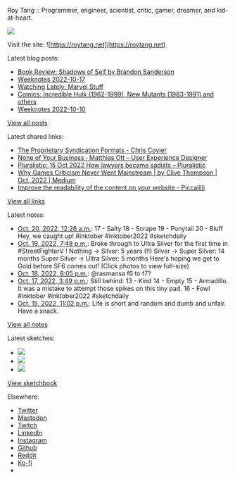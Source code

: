 Roy Tang :: Programmer, engineer, scientist, critic, gamer, dreamer, and kid-at-heart.

![](https://roytang.net/static/img/profile.jpg)

Visit the site: ![https://roytang.net](https://roytang.net)

Latest blog posts:

- [Book Review: Shadows of Self by Brandon Sanderson](https://roytang.net/2022/10/shadows-of-self/)
- [Weeknotes 2022-10-17](https://roytang.net/2022/10/weeknotes-10-17/)
- [Watching Lately: Marvel Stuff](https://roytang.net/2022/10/watching-lately-marvel/)
- [Comics: Incredible Hulk (1962-1999), New Mutants (1983-1991) and others](https://roytang.net/2022/10/incredible-hulk-new-mutants/)
- [Weeknotes 2022-10-10](https://roytang.net/2022/10/weeknotes-10-10/)

[View all posts](https://roytang.net/blog)

Latest shared links:

- [The Proprietary Syndication Formats - Chris Coyier](https://roytang.net/2022/10/408c74fdb3a142f0f698bae278a54a97/)
- [None of Your Business · Matthias Ott – User Experience Designer](https://roytang.net/2022/10/f3b8eb608b5e8cad7bfffd831868df20/)
- [Pluralistic: 15 Oct 2022 How lawyers became sadists – Pluralistic](https://roytang.net/2022/10/968f6f5a6eaf8938cce907ddcb654e79/)
- [Why Games Criticism Never Went Mainstream | by Clive Thompson | Oct, 2022 | Medium](https://roytang.net/2022/10/a179b950608b3e74159a5a28e7c1b316/)
- [Improve the readability of the content on your website - Piccalilli](https://roytang.net/2022/10/ecf31cd54996594df7a5c7c158d14a98/)

[View all links](https://roytang.net/links)

Latest notes:

- [Oct. 20, 2022, 12:26 a.m.](https://roytang.net/2022/10/inktober2022_17_18_19_20/): 17 - Salty 18 - Scrape 19 - Ponytail 20 - Bluff Hey, we caught up! #inktober #inktober2022 #sketchdaily
- [Oct. 19, 2022, 7:48 p.m.](https://roytang.net/2022/10/1582700303526531073/): Broke through to Ultra Silver for the first time in #StreetFighterV ! Nothing -&gt; Silver: 5 years (!!) Silver -&gt; Super Silver: 14 months Super Silver -&gt; Ultra Silver: 5 months Here&#x27;s hoping we get to Gold before SF6 comes out! (Click photos to view full-size)
- [Oct. 18, 2022, 8:05 p.m.](https://roytang.net/2022/10/1582342222103838723/): @rasmansa f6 to f7?
- [Oct. 17, 2022, 3:49 p.m.](https://roytang.net/2022/10/inktober2022_13_14_15_16/): Still behind. 13 - Kind 14 - Empty 15 - Armadillo. It was a mistake to attempt those spikes on this tiny pad. 16 - Fowl #inktober #inktober2022 #sketchdaily
- [Oct. 15, 2022, 11:02 p.m.](https://roytang.net/2022/10/1581299378299449344/): Life is short and random and dumb and unfair. Have a snack.

[View all notes](https://roytang.net/notes)

Latest sketches:


- ![](https://roytang.net/media/cache/5f/5d/5f5d206af06895a0b40b11fbfadb78d3.jpg)
- ![](https://roytang.net/media/cache/f9/1f/f91f81e9dd7e4a99d32eb2c726a6bbcb.jpg)
- ![](https://roytang.net/media/cache/2c/18/2c18ee18a8f6042061ceb26ecd90b5e6.jpg)

[View sketchbook](https://roytang.net/albums/sketchbook)


Elsewhere:

- [Twitter](https://twitter.com/roytang)
- [Mastodon](https://indieweb.social/@roytang)
- [Twitch](https://twitch.tv/twitchyroy)
- [LinkedIn](https://www.linkedin.com/in/roytang)
- [Instagram](https://instagram.com/roytang0400)
- [Github](https://github.com/roytang)
- [Reddit](https://reddit.com/u/hungryroy)
- [Ko-fi](https://ko-fi.com/roytang)
- [](mailto:hello@roytang.net)